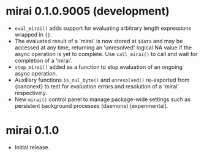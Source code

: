 # mirai 0.1.0.9005 (development)

* `eval_mirai()` adds support for evaluating arbitrary length expressions wrapped in `{}`.
* The evaluated result of a 'mirai' is now stored at `$data` and may be accessed at any time, returning an 'unresolved' logical NA value if the async operation is yet to complete. Use `call_mirai()` to call and wait for completion of a 'mirai'.
* `stop_mirai()` added as a function to stop evaluation of an ongoing async operation.
* Auxiliary functions `is_nul_byte()` and `unresolved()` re-exported from {nanonext} to test for evaluation errors and resolution of a 'mirai' respectively.
* New `mirai()` control panel to manage package-wide settings such as persistent background processes (daemons) [experimental].

# mirai 0.1.0

* Initial release.
